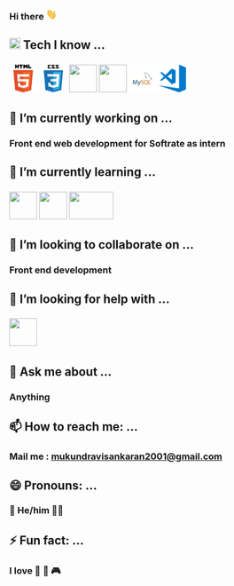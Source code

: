 ### Hi there <img src="https://raw.githubusercontent.com/ABSphreak/ABSphreak/master/gifs/Hi.gif" width="20" height=20>

## <img src="https://cdn-0.emojis.wiki/emoji-pics/google/nerd-face-google.png" width="20" height="20"> Tech I know ...
   ### <img src="https://raw.githubusercontent.com/github/explore/80688e429a7d4ef2fca1e82350fe8e3517d3494d/topics/html/html.png" width="50" height="50"> <img src="https://raw.githubusercontent.com/github/explore/80688e429a7d4ef2fca1e82350fe8e3517d3494d/topics/css/css.png" width="50" height="50"> <img src="https://raw.githubusercontent.com/rahul-jha98/github_readme_icons/main/language_and_tools/square/python/python.svg" width="50" height="50"> <img src="https://raw.githubusercontent.com/rahul-jha98/github_readme_icons/main/language_and_tools/square/java/java.svg" width="50" height="50"> <img src="https://raw.githubusercontent.com/github/explore/80688e429a7d4ef2fca1e82350fe8e3517d3494d/topics/mysql/mysql.png" width="50" height="50"> <img src="https://raw.githubusercontent.com/github/explore/80688e429a7d4ef2fca1e82350fe8e3517d3494d/topics/visual-studio-code/visual-studio-code.png" width="50" height="50">

## 🔭 I’m currently working on ...
   ### Front end web development for Softrate as intern
   
   
## 🌱 I’m currently learning ...
   ### <img src="https://user-images.githubusercontent.com/61533356/115218330-13eb1480-a124-11eb-8cc3-a054134740a3.png" width="50" height="50">  <img src="https://raw.githubusercontent.com/rexxars/react-hexagon/HEAD/logo/react-hexagon.png" width="50" height="50">  <img src="https://doc.octoperf.com/monitoring/create-connection/mongodb/img/mongodb-logo.png" width="80" height="50">
   

## 👯 I’m looking to collaborate on ...
   ### Front end development

## 🤔 I’m looking for help with ...
   ### <img src="https://user-images.githubusercontent.com/61533356/115218330-13eb1480-a124-11eb-8cc3-a054134740a3.png" width="50" height="50">

## 💬 Ask me about ...
   ### Anything

## 📫 How to reach me: ...
   ### Mail me : <a href="mailto:mukundravisankaran2001@gmail.com" target="_blank">mukundravisankaran2001@gmail.com</a>

## 😄 Pronouns: ...
   ### 👦 He/him 👨‍💻

## ⚡ Fun fact: ...
   ### I love 🍕 🍔 🎮
